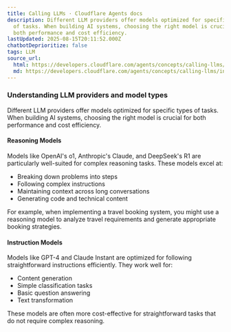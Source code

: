 ```yaml
---
title: Calling LLMs · Cloudflare Agents docs
description: Different LLM providers offer models optimized for specific types
  of tasks. When building AI systems, choosing the right model is crucial for
  both performance and cost efficiency.
lastUpdated: 2025-08-15T20:11:52.000Z
chatbotDeprioritize: false
tags: LLM
source_url:
  html: https://developers.cloudflare.com/agents/concepts/calling-llms/
  md: https://developers.cloudflare.com/agents/concepts/calling-llms/index.md
---
```


### Understanding LLM providers and model types

Different LLM providers offer models optimized for specific types of tasks. When building AI systems, choosing the right model is crucial for both performance and cost efficiency.

#### Reasoning Models

Models like OpenAI's o1, Anthropic's Claude, and DeepSeek's R1 are particularly well-suited for complex reasoning tasks. These models excel at:

* Breaking down problems into steps
* Following complex instructions
* Maintaining context across long conversations
* Generating code and technical content

For example, when implementing a travel booking system, you might use a reasoning model to analyze travel requirements and generate appropriate booking strategies.

#### Instruction Models

Models like GPT-4 and Claude Instant are optimized for following straightforward instructions efficiently. They work well for:

* Content generation
* Simple classification tasks
* Basic question answering
* Text transformation

These models are often more cost-effective for straightforward tasks that do not require complex reasoning.

